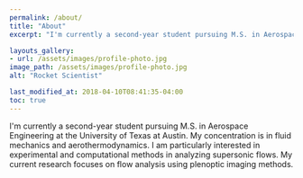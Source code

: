 ```yaml
---
permalink: /about/
title: "About"
excerpt: "I'm currently a second-year student pursuing M.S. in Aerospace Engineering at the University of Texas at Austin."

layouts_gallery:
- url: /assets/images/profile-photo.jpg
image_path: /assets/images/profile-photo.jpg
alt: "Rocket Scientist"

last_modified_at: 2018-04-10T08:41:35-04:00
toc: true
---
```


I'm currently a second-year student pursuing M.S. in Aerospace Engineering at the University of Texas at Austin. My concentration is in fluid mechanics and aerothermodynamics. I am particularly interested in experimental and computational methods in analyzing supersonic flows. My current research focuses on flow analysis using plenoptic imaging methods.
